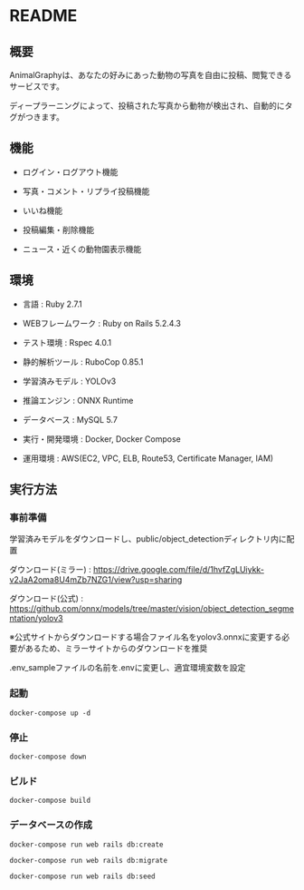 # README

## 概要

AnimalGraphyは、あなたの好みにあった動物の写真を自由に投稿、閲覧できるサービスです。

ディープラーニングによって、投稿された写真から動物が検出され、自動的にタグがつきます。

## 機能

* ログイン・ログアウト機能

* 写真・コメント・リプライ投稿機能

* いいね機能

* 投稿編集・削除機能

* ニュース・近くの動物園表示機能

## 環境

* 言語 : Ruby 2.7.1

* WEBフレームワーク : Ruby on Rails 5.2.4.3

* テスト環境 : Rspec 4.0.1

* 静的解析ツール : RuboCop 0.85.1

* 学習済みモデル : YOLOv3

* 推論エンジン : ONNX Runtime

* データベース : MySQL 5.7

* 実行・開発環境 : Docker, Docker Compose

* 運用環境 : AWS(EC2, VPC, ELB, Route53, Certificate Manager, IAM)

## 実行方法

### 事前準備

学習済みモデルをダウンロードし、public/object_detectionディレクトリ内に配置

ダウンロード(ミラー) : https://drive.google.com/file/d/1hvfZgLUiykk-v2JaA2oma8U4mZb7NZG1/view?usp=sharing

ダウンロード(公式) : https://github.com/onnx/models/tree/master/vision/object_detection_segmentation/yolov3

※公式サイトからダウンロードする場合ファイル名をyolov3.onnxに変更する必要があるため、ミラーサイトからのダウンロードを推奨

.env_sampleファイルの名前を.envに変更し、適宜環境変数を設定

### 起動

`docker-compose up -d`

### 停止

`docker-compose down`

### ビルド

`docker-compose build`

### データベースの作成

`docker-compose run web rails db:create`

`docker-compose run web rails db:migrate`

`docker-compose run web rails db:seed`
